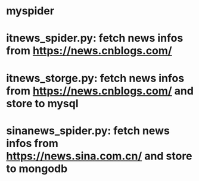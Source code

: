 # myspider
# itnews_spider.py: fetch news infos from https://news.cnblogs.com/
# itnews_storge.py: fetch news infos from https://news.cnblogs.com/ and store to mysql
# sinanews_spider.py: fetch news infos from https://news.sina.com.cn/ and store to mongodb
